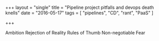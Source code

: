 +++
layout = "single"
title = "Pipeline project pitfalls and devops death knells"
date = "2016-05-17"
tags = [
  "pipelines",
  "CD",
  "rant",
  "PaaS"
  ]

+++

Ambition
Rejection of Reality
Rules of Thumb
Non-negotiable
Fear


